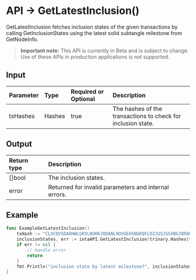 # API -> GetLatestInclusion()
GetLatestInclusion fetches inclusion states of the given transactions by calling GetInclusionStates using the latest solid subtangle milestone from GetNodeInfo.
> **Important note:** This API is currently in Beta and is subject to change. Use of these APIs in production applications is not supported.


## Input

| Parameter       | Type | Required or Optional | Description |
|:---------------|:--------|:--------| :--------|
| txHashes | Hashes | true | The hashes of the transactions to check for inclusion state.  |




## Output

| Return type     | Description |
|:---------------|:--------|
| []bool | The inclusion states. |
| error | Returned for invalid parameters and internal errors. |




## Example

```go
func ExampleGetLatestInclusion() 
	txHash := "CLXCQVSDAOHWLGKVLNUKKJOOANL9OVGEHSNGRQFLOZJUSJSSXBGJDROUHALTSNUPMTSAVFF9IQEEA9999"
	inclusionStates, err := iotaAPI.GetLatestInclusion(trinary.Hashes{txHash})
	if err != nil {
		// handle error
		return
	}
	fmt.Println("inclusion state by latest milestone?", inclusionStates[0])
}

```
